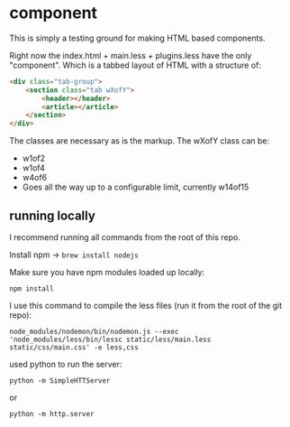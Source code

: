 # component

This is simply a testing ground for making HTML based components.

Right now the index.html + main.less + plugins.less have the only "component".  Which is
a tabbed layout of HTML with a structure of:

```html
<div class="tab-group">
    <section class="tab wXofY">
        <header></header>
        <article></article>
    </section>
</div>
```

The classes are necessary as is the markup.  The wXofY class can be:

* w1of2
* w1of4
* w4of6
* Goes all the way up to a configurable limit, currently w14of15

## running locally

I recommend running all commands from the root of this repo.

Install npm -> `brew install nodejs`

Make sure you have npm modules loaded up locally:

```shell
npm install
````

I use this command to compile the less files (run it from the root of the git repo):

```shell
node_modules/nodemon/bin/nodemon.js --exec 'node_modules/less/bin/lessc static/less/main.less static/css/main.css' -e less,css
```

used python to run the server:

```shell
python -m SimpleHTTServer
```

or

```shell
python -m http.server
```